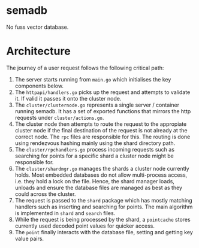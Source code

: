 # semadb

No fuss vector database.

# Architecture

The journey of a user request follows the following critical path:

1. The server starts running from `main.go` which initialises the key components below.
2. The `httpapi/handlers.go` picks up the request and attempts to validate it. If valid it passes it onto the cluster node.
3. The `cluster/clusternode.go` represents a single server / container running semadb. It has a set of exported functions that mirrors the http requests under `cluster/actions.go`.
4. The cluster node then attempts to route the request to the appropiate cluster node if the final destination of the request is not already at the correct node. The `rpc` files are responsible for this. The routing is done using rendezvous hashing mainly using the shard directory path.
5. The `cluster/rpchandlers.go` process incoming requests such as searching for points for a specific shard a cluster node might be responsible for.
6. The `cluster/shardmgr.go` manages the shards a cluster node currently holds. Most embedded databases do not allow multi-process access, i.e. they hold a lock on the file. Hence, the shard manager loads, unloads and ensure the database files are managed as best as they could across the cluster.
7. The request is passed to the `shard` package which has mostly matching handlers such as inserting and searching for points. The main algorithm is implemented in `shard` and `search` files.
8. While the request is being processed by the shard, a `pointcache` stores currently used decoded point values for quicker access.
9. The `point` finally interacts with the database file, setting and getting key value pairs.
